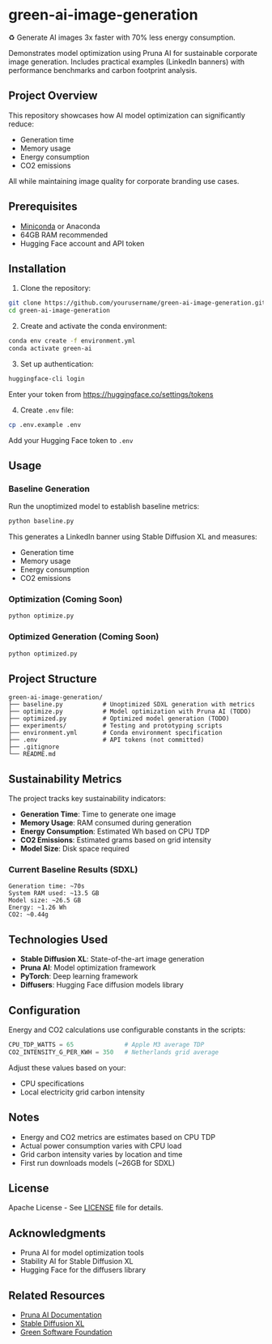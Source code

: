 # green-ai-image-generation

♻️ Generate AI images 3x faster with 70% less energy consumption. 

Demonstrates model optimization using Pruna AI for sustainable corporate image generation. Includes practical examples (LinkedIn banners) with performance benchmarks and carbon footprint analysis.

## Project Overview

This repository showcases how AI model optimization can significantly reduce:
- Generation time
- Memory usage
- Energy consumption
- CO2 emissions

All while maintaining image quality for corporate branding use cases.

## Prerequisites

- [Miniconda](https://docs.conda.io/en/latest/miniconda.html) or Anaconda
- 64GB RAM recommended
- Hugging Face account and API token

## Installation

1. Clone the repository:
```bash
git clone https://github.com/yourusername/green-ai-image-generation.git
cd green-ai-image-generation
```

2. Create and activate the conda environment:
```bash
conda env create -f environment.yml
conda activate green-ai
```

3. Set up authentication:
```bash
huggingface-cli login
```
Enter your token from https://huggingface.co/settings/tokens

4. Create `.env` file:
```bash
cp .env.example .env
```
Add your Hugging Face token to `.env`

## Usage

### Baseline Generation

Run the unoptimized model to establish baseline metrics:
```bash
python baseline.py
```

This generates a LinkedIn banner using Stable Diffusion XL and measures:
- Generation time
- Memory usage
- Energy consumption
- CO2 emissions

### Optimization (Coming Soon)
```bash
python optimize.py
```

### Optimized Generation (Coming Soon)
```bash
python optimized.py
```

## Project Structure
```
green-ai-image-generation/
├── baseline.py           # Unoptimized SDXL generation with metrics
├── optimize.py           # Model optimization with Pruna AI (TODO)
├── optimized.py          # Optimized model generation (TODO)
├── experiments/          # Testing and prototyping scripts
├── environment.yml       # Conda environment specification
├── .env                  # API tokens (not committed)
├── .gitignore           
└── README.md
```

## Sustainability Metrics

The project tracks key sustainability indicators:

- **Generation Time**: Time to generate one image
- **Memory Usage**: RAM consumed during generation
- **Energy Consumption**: Estimated Wh based on CPU TDP
- **CO2 Emissions**: Estimated grams based on grid intensity
- **Model Size**: Disk space required

### Current Baseline Results (SDXL)
```
Generation time: ~70s
System RAM used: ~13.5 GB
Model size: ~26.5 GB
Energy: ~1.26 Wh
CO2: ~0.44g
```

## Technologies Used

- **Stable Diffusion XL**: State-of-the-art image generation
- **Pruna AI**: Model optimization framework
- **PyTorch**: Deep learning framework
- **Diffusers**: Hugging Face diffusion models library

## Configuration

Energy and CO2 calculations use configurable constants in the scripts:
```python
CPU_TDP_WATTS = 65              # Apple M3 average TDP
CO2_INTENSITY_G_PER_KWH = 350   # Netherlands grid average
```

Adjust these values based on your:
- CPU specifications
- Local electricity grid carbon intensity

## Notes

- Energy and CO2 metrics are estimates based on CPU TDP
- Actual power consumption varies with CPU load
- Grid carbon intensity varies by location and time
- First run downloads models (~26GB for SDXL)

## License

Apache License - See [LICENSE](LICENSE) file for details.

## Acknowledgments

- Pruna AI for model optimization tools
- Stability AI for Stable Diffusion XL
- Hugging Face for the diffusers library

## Related Resources

- [Pruna AI Documentation](https://docs.pruna.ai/)
- [Stable Diffusion XL](https://huggingface.co/stabilityai/stable-diffusion-xl-base-1.0)
- [Green Software Foundation](https://greensoftware.foundation/)
